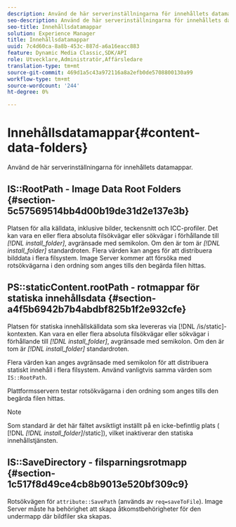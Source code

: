 ```yaml
---
description: Använd de här serverinställningarna för innehållets datamappar.
seo-description: Använd de här serverinställningarna för innehållets datamappar.
seo-title: Innehållsdatamappar
solution: Experience Manager
title: Innehållsdatamappar
uuid: 7c4d60ca-8a8b-453c-887d-a6a16eacc883
feature: Dynamic Media Classic,SDK/API
role: Utvecklare,Administratör,Affärsledare
translation-type: tm+mt
source-git-commit: 469d1a5c43a972116a8a2efb0de5708800130a99
workflow-type: tm+mt
source-wordcount: '244'
ht-degree: 0%

---
```



# Innehållsdatamappar{#content-data-folders}

Använd de här serverinställningarna för innehållets datamappar.

## IS::RootPath - Image Data Root Folders {#section-5c57569514bb4d00b19de31d2e137e3b}

Platsen för alla källdata, inklusive bilder, teckensnitt och ICC-profiler. Det kan vara en eller flera absoluta filsökvägar eller sökvägar i förhållande till *[!DNL install_folder]*, avgränsade med semikolon. Om den är tom är *[!DNL install_folder]* standardroten. Flera värden kan anges för att distribuera bilddata i flera filsystem. Image Server kommer att försöka med rotsökvägarna i den ordning som anges tills den begärda filen hittas.

## PS::staticContent.rootPath - rotmappar för statiska innehållsdata {#section-a4f5b6942b7b4abdbf825b1f2e932cfe}

Platsen för statiska innehållskälldata som ska levereras via [!DNL /is/static]-kontexten. Kan vara en eller flera absoluta filsökvägar eller sökvägar i förhållande till *[!DNL install_folder]*, avgränsade med semikolon. Om den är tom är *[!DNL install_folder]* standardroten.

Flera värden kan anges avgränsade med semikolon för att distribuera statiskt innehåll i flera filsystem. Använd vanligtvis samma värden som `IS::RootPath`.

Plattformsservern testar rotsökvägarna i den ordning som anges tills den begärda filen hittas.

>[!NOTE]
>
>Som standard är det här fältet avsiktligt inställt på en icke-befintlig plats ( [!DNL *[!DNL install_folder]*/static]), vilket inaktiverar den statiska innehållstjänsten.

## IS::SaveDirectory - filsparningsrotmapp {#section-1c517f8d49ce4cb8b9013e520bf309c9}

Rotsökvägen för `attribute::SavePath` (används av `req=saveToFile`). Image Server måste ha behörighet att skapa åtkomstbehörigheter för den undermapp där bildfiler ska skapas.
